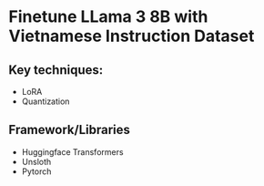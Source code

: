 # Finetune LLama 3 8B with Vietnamese Instruction Dataset

## Key techniques:
- LoRA
- Quantization

## Framework/Libraries
- Huggingface Transformers
- Unsloth
- Pytorch
